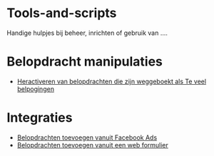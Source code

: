 # Tools-and-scripts
Handige hulpjes bij beheer, inrichten of gebruik van .... 

# Belopdracht manipulaties
* [Heractiveren van belopdrachten die zijn weggeboekt als Te veel belpogingen](guides/Heractiveren-van-belopdrachten-die-zijn-weggeboekt-als-Te-veel-belpogingen.md)

# Integraties

* [Belopdrachten toevoegen vanuit Facebook Ads](integrations/Facebook+Lead+to+CallPro+using+Zapier+Webhook.md)
* [Belopdrachten toevoegen vanuit een web formulier](integrations/Microsoft+Form+to+CallPro+using+Microsoft+Flow.md)